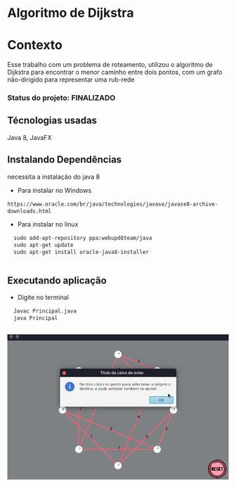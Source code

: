 
# Algoritmo de Dijkstra

# Contexto

Esse trabalho com um problema de roteamento, utilizou o algoritmo de Dijkstra para encontrar o menor caminho entre dois pontos, com um grafo não-dirigido para representar uma rub-rede

### Status do projeto: FINALIZADO

## Técnologias usadas

Java 8, JavaFX

## Instalando Dependências

necessita a instalação do java 8

* Para instalar no Windows
```
https://www.oracle.com/br/java/technologies/javase/javase8-archive-downloads.html
  ```
* Para instalar no linux
```
  sudo add-apt-repository ppa:webupd8team/java
  sudo apt-get update
  sudo apt-get install oracle-java8-installer
  
  ```
## Executando aplicação

* Digite no terminal
```
  Javac Principal.java
  java Principal
  
  ```
![produtor](simulation.gif)
